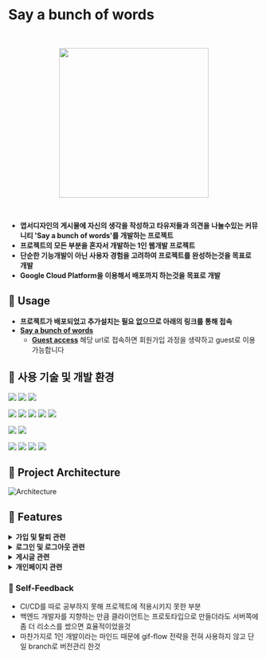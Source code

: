 # Say a bunch of words
<br>
<p align="center"><img src="https://github.com/DavidHuxley/Say-a-bunch-of-words/assets/127188578/14c8409b-4869-4dd5-b342-21ac6cd7f1b4" width="300px"></p>
<br>

* **엽서디자인의 게시물에 자신의 생각을 작성하고 타유저들과 의견을 나눌수있는 커뮤니티 'Say a bunch of words'를 개발하는 프로젝트**
* **프로젝트의 모든 부분을 혼자서 개발하는 1인 웹개발 프로젝트**
* **단순한 기능개발이 아닌 사용자 경험을 고려하여 프로젝트를 완성하는것을 목표로 개발**
* **Google Cloud Platform을 이용해서 배포까지 하는것을 목표로 개발** 

## 📌 Usage
* **프로젝트가 배포되었고 추가설치는 필요 없으므로 아래의 링크를 통해 접속**
* **[Say a bunch of words](https://bit.ly/3o769j8)**
  * **[Guest access](https://simplecheck-nodejs-mongodb.du.r.appspot.com/main?guestLogin=xUYbL%MxrIaQA7zM)**  해당 url로 접속하면 회원가입 과정을 생략하고 guest로 이용가능합니다

## 📌 사용 기술 및 개발 환경

<a><img src="https://img.shields.io/badge/html5-2a2b38?style=for-the-badge&logo=html5&logoColor=E34F26"/></a>
<a><img src="https://img.shields.io/badge/css3-2a2b38?style=for-the-badge&logo=css3&logoColor=1572B6"/></a>
<a><img src="https://img.shields.io/badge/javascript-2a2b38?style=for-the-badge&logo=javascript&logoColor=F7DF1E"/></a>

<a><img src="https://img.shields.io/badge/node.js-2a2b38?style=for-the-badge&logo=nodedotjs&logoColor=339933"/></a>
<a><img src="https://img.shields.io/badge/Express-2a2b38?style=for-the-badge&logo=express&logoColor=000000"/></a>
<a><img src="https://img.shields.io/badge/axios-2a2b38?style=for-the-badge&logo=axios&logoColor=5A29E4"/></a>
<a><img src="https://img.shields.io/badge/passport-2a2b38?style=for-the-badge&logo=passport&logoColor=34E27A"/></a>
<a><img src="https://img.shields.io/badge/.env-2a2b38?style=for-the-badge&logo=dotenv&logoColor=ECD53F"/></a>

<a><img src="https://img.shields.io/badge/mongodb-2a2b38?style=for-the-badge&logo=mongodb&logoColor=47A248"/></a>
<a><img src="https://img.shields.io/badge/Google cloud platform-2a2b38?style=for-the-badge&logo=googlecloud&logoColor=4285F4"/></a>

<a><img src="https://img.shields.io/badge/git-2a2b38?style=for-the-badge&logo=git&logoColor=F05032"/></a>
<a><img src="https://img.shields.io/badge/github-2a2b38?style=for-the-badge&logo=github&logoColor=181717"/></a>
<a><img src="https://img.shields.io/badge/visual studio code-2a2b38?style=for-the-badge&logo=visualstudiocode&logoColor=007ACC"/></a>
<a><img src="https://img.shields.io/badge/chatGPT-2a2b38?style=for-the-badge&logo=openai&logoColor=74aa9c"/></a>


## 📌 Project Architecture
![Architecture](https://github.com/DavidHuxley/Say-a-bunch-of-words/assets/127188578/88b030b1-c332-4470-8401-6067eb0bdb63)



## 📌 Features

<details>
  <summary><strong>가입 및 탈퇴 관련</strong></summary>
  
  * 회원가입시 중복검사 및 정규표현식을 이용한 유효성 검사
      
    <a><img src="https://github.com/DavidHuxley/Say-a-bunch-of-words/assets/127188578/4daf135b-f13c-409d-be8b-e92091bfbe4f" width="400"></a>
    <a><img src="https://github.com/DavidHuxley/Say-a-bunch-of-words/assets/127188578/1b24131b-83f8-4750-9128-26c8dcc0a4ff" width="400"></a>
  
  * bcrypt를 이용한 단방향 비밀번호 암호화
  
  https://github.com/DavidHuxley/Say-a-bunch-of-words/blob/7913ddd5d25a6ae0cb622874301eddb2019c8866/routes/signInUp.js#L49
    <a><img src="https://github.com/DavidHuxley/Say-a-bunch-of-words/assets/127188578/2a51d916-873a-45d3-9bc7-30baf22dd2da"></a>
  
  * 회원탈퇴시 해당 회원 게시글 및 댓글 숨김처리 
    https://github.com/DavidHuxley/Say-a-bunch-of-words/blob/7913ddd5d25a6ae0cb622874301eddb2019c8866/routes/personal.js#L77-L101

</details>
<details>
  <summary><strong>로그인 및 로그아웃 관련</strong></summary>
  
  * passport를 이용한 로그인 구현 (세션방식)
    https://github.com/DavidHuxley/Say-a-bunch-of-words/blob/7913ddd5d25a6ae0cb622874301eddb2019c8866/server.js#L37-L81
  * bcrypt 사용으로 암호화 검증 
  * 로그아웃시 세션에 저장된 로그인정보 삭제 후 리다이렉팅
  
  </details>
<details>
  <summary><strong>게시글 관련</strong></summary>
  
  * 게시글 작성
    * 작성 가능 글자 수 알람 및 초과시 자동정리
    * 이미지 업로드 및 미리보기 (multer 모듈 활용)
      * https://github.com/DavidHuxley/Say-a-bunch-of-words/blob/34d432bace869c3f68508fa991171d239798e93a/routes/upload.js#L18-L45
  
  * 게시글 삭제시 해당 게시글 숨김처리
  * 게시글 검색 (mongoDB Atlas Search Indexes 기능사용)
    * https://github.com/DavidHuxley/Say-a-bunch-of-words/blob/34d432bace869c3f68508fa991171d239798e93a/routes/search.js#L5-L36
  * 더보기 기능을 통해서 웹페이지의 초기 로딩 속도를 빠르게 하고, 서버 자원을 효율적으로 사용
  * 게시글마다 점수를 부여해 상호작용이 많은 게시글이 더욱 눈에 띄도록 함
    ![image](https://github.com/DavidHuxley/Say-a-bunch-of-words/assets/127188578/044c4994-355d-4c38-abb5-f3d7b59471b6)
  * 게시글 상세보기에서 댓글, 저장 등의 상호작용시 비동기 처리를 활용해 페이지 갱신없이 빠르게 api호출

</details>
<details>
  <summary><strong>개인페이지 관련</strong></summary>
  
  * 자신이 작성 및 저장한 글의 상호작용(삭제, 저장취소 등)을 비동기 처리하여 사용자 경험 향상
  * 회원정보 수정
    * 프로필 이미지 업로드 및 미리보기
    * 닉네임 변경시 금칙어 설정, 이메일 공개여부 설정 등

</details>  

### 📌 Self-Feedback
* CI/CD를 따로 공부하지 못해 프로젝트에 적용시키지 못한 부분
* 백엔드 개발자를 지향하는 만큼 클라이언트는 프로토타입으로 만들더라도 서버쪽에 좀 더 리소스를 썼으면 효율적이었을것
* 마찬가지로 1인 개발이라는 마인드 때문에 gif-flow 전략을 전혀 사용하지 않고 단일 branch로 버전관리 한것
